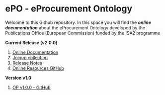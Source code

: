 # ePO - eProcurement Ontology

Welcome to this Github repository. In this space you will find the ***online documentation*** about the eProcurement Ontology developed by the Publications Office (European Commission) funded by the ISA2 programme

**Current Release (v2.0.0)**

1. [Online Documentation](https://eprocurementontology.github.io/)
2. [Joinup collection](https://joinup.ec.europa.eu/solution/eprocurement-ontology)
2. [Release Notes](https://eprocurementontology.github.io/release_notes.html)
3. [Online Resources GitHub](https://github.com/eprocurementontology/eprocurementontology/v2.0.0)

**Version v1.0**

1. [OP v1.0.0 - GitHub](https://github.com/eprocurementontology/eprocurementontology)









